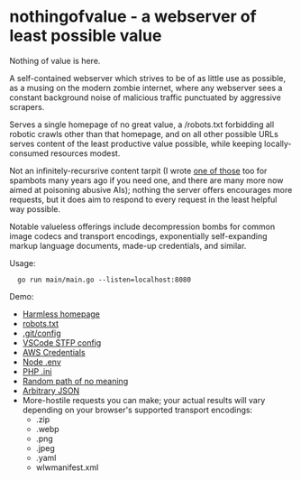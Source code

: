 # nothingofvalue - a webserver of least possible value

Nothing of value is here.

A self-contained webserver which strives to be of as little use as possible,
as a musing on the modern zombie internet, where any webserver sees a constant
background noise of malicious traffic punctuated by aggressive scrapers.

Serves a single homepage of no great value, a /robots.txt forbidding all
robotic crawls other than that homepage, and on all other possible URLs serves
content of the least productive value possible, while keeping locally-consumed
resources modest.

Not an infinitely-recursrive content tarpit (I wrote
[one of those](https://devin.com/sugarplum/) too for spambots many years ago if
you need one, and there are many more now aimed at poisoning abusive AIs);
nothing the server offers encourages more requests, but it does aim to respond
to every request in the least helpful way possible.

Notable valueless offerings include decompression bombs for common image
codecs and transport encodings, exponentially self-expanding markup language
documents, made-up credentials, and similar.

Usage: 

```
  go run main/main.go --listen=localhost:8080
```

Demo:

*  [Harmless homepage](https://sev2.com/)
*  [robots.txt](https://sev2.com/robots.txt)
*  [.git/config](https://sev2.com/foo/.git/config)
*  [VSCode STFP config](https://sev2.com/bar/ftp-sync.json)
*  [AWS Credentials](https://sev2.com/baz/.AWS/credentials)
*  [Node .env](https://sev2.com/something/.env)
*  [PHP .ini](https://sev2.com/something/php.ini)
*  [Random path of no meaning](https://sev2.com/something/unrecognized)
*  [Arbitrary JSON](https://sev2.com/arbitrary.json)
*  More-hostile requests you can make; your actual results will vary
   depending on your browser's supported transport encodings:
   *  .zip
   *  .webp
   *  .png
   *  .jpeg
   *  .yaml
   *  wlwmanifest.xml
